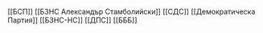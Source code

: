 [[БСП]]
[[БЗНС Александър Стамболийски]]
[[СДС]]
[[Демократическа Партия]]
[[БЗНС-НС]]
[[ДПС]]
[[БББ]]
